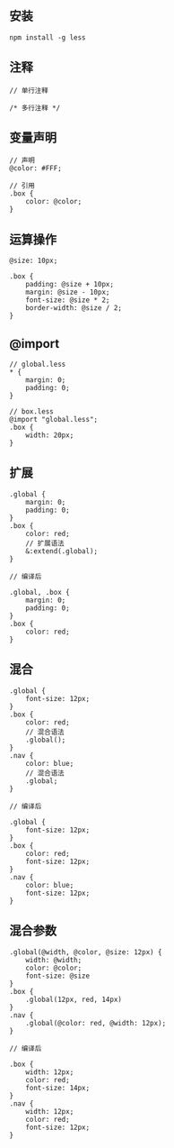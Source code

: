 ## 安装

```
npm install -g less
```

## 注释

```less
// 单行注释

/* 多行注释 */
```


## 变量声明

```less
// 声明
@color: #FFF;

// 引用
.box {
	color: @color;
}
```


## 运算操作

```less
@size: 10px;

.box {
	padding: @size + 10px;
	margin: @size - 10px;
	font-size: @size * 2;
	border-width: @size / 2;
}
```


## @import

```less
// global.less
* {
	margin: 0;
	padding: 0;
}

// box.less
@import "global.less";
.box {
	width: 20px;
}
```


## 扩展

```less
.global {
	margin: 0;
	padding: 0;
}
.box {
	color: red;
	// 扩展语法
	&:extend(.global);
}

// 编译后

.global, .box {
	margin: 0;
	padding: 0;
}
.box {
	color: red;
}
```


## 混合

```less
.global {
	font-size: 12px;
}
.box {
	color: red;
	// 混合语法
	.global();
}
.nav {
	color: blue;
	// 混合语法
	.global;
}

// 编译后

.global {
	font-size: 12px;
}
.box {
	color: red;
	font-size: 12px;
}
.nav {
	color: blue;
	font-size: 12px;
}
```


## 混合参数

```less
.global(@width, @color, @size: 12px) {
	width: @width;
	color: @color;
	font-size: @size
}
.box {
	.global(12px, red, 14px)
}
.nav {
	.global(@color: red, @width: 12px);
}

// 编译后

.box {
	width: 12px;
	color: red;
	font-size: 14px;
}
.nav {
	width: 12px;
	color: red;
	font-size: 12px;
}
```


## 

```less

```


## 

```less

```


## 

```less

```


## 

```less

```